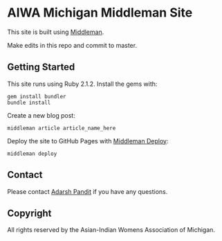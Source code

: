 AIWA Michigan Middleman Site
============================

This site is built using [Middleman][middleman].

Make edits in this repo and commit to master.

[middleman]: https://github.com/middleman/middleman

Getting Started
---------------

This site runs using Ruby 2.1.2. Install the gems with:

    gem install bundler
    bundle install

Create a new blog post:

    middleman article article_name_here

Deploy the site to GitHub Pages with [Middleman Deploy][deploy]:

    middleman deploy

[deploy]: https://github.com/karlfreeman/middleman-deploy

Contact
-------

Please contact [Adarsh Pandit][adarsh] if you have any questions.

[adarsh]: https://github.com/adarsh

Copyright
---------

All rights reserved by the Asian-Indian Womens Association of Michigan.
